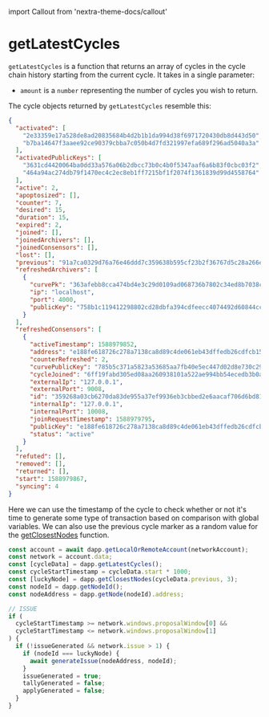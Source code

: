 import Callout from 'nextra-theme-docs/callout'

# getLatestCycles

`getLatestCycles` is a function that returns an array of cycles in the cycle chain history starting from the current cycle. It takes in a single parameter:

- `amount` is a `number` representing the number of cycles you wish to return.

The cycle objects returned by `getLatestCycles` resemble this:

```json
{
  "activated": [
    "2e33359e17a528de8ad20835684b4d2b1b1da994d38f6971720430db8d443d50",
    "b7ba14647f3aaee92ce90379cbba7c050b4d7fd321997efa689f296ad5040a3a"
  ],
  "activatedPublicKeys": [
    "3631cd4420064ba0dd33a576a06b2dbcc73b0c4b0f5347aaf6a6b83f0cbc03f2",
    "464a94ac274db79f1470ec4c2ec8eb1ff7215bf1f2074f1361839d99d4558764"
  ],
  "active": 2,
  "apoptosized": [],
  "counter": 7,
  "desired": 15,
  "duration": 15,
  "expired": 2,
  "joined": [],
  "joinedArchivers": [],
  "joinedConsensors": [],
  "lost": [],
  "previous": "91a7ca0329d76a76e46ddd7c359638b595cf23b2f36767d5c28a266ef84b040e",
  "refreshedArchivers": [
    {
      "curvePk": "363afebb8cca474bd4e3c29d0109ad068736b7802c34ed8b7038cd6a95bb1e24",
      "ip": "localhost",
      "port": 4000,
      "publicKey": "758b1c119412298802cd28dbfa394cdfeecc4074492d60844cc192d632d84de3"
    }
  ],
  "refreshedConsensors": [
    {
      "activeTimestamp": 1588979852,
      "address": "e188fe618726c278a7138ca8d89c4de061eb43dffedb26cdfcb1580bf88efced",
      "counterRefreshed": 2,
      "curvePublicKey": "785b5c371a5823a53685aa7fb40e5ec447d02d8e730c29cf04fa77e7368a1056",
      "cycleJoined": "6ff19fabd305ed08aa260938101a522ae994bb54ecedb3b0a75a6d2acbf5cb0e",
      "externalIp": "127.0.0.1",
      "externalPort": 9008,
      "id": "359268a03cb6270da83de955a37ef9936eb3cbbed2e6aacaf706d6bd813dc6e5",
      "internalIp": "127.0.0.1",
      "internalPort": 10008,
      "joinRequestTimestamp": 1588979795,
      "publicKey": "e188fe618726c278a7138ca8d89c4de061eb43dffedb26cdfcb1580bf88efced",
      "status": "active"
    }
  ],
  "refuted": [],
  "removed": [],
  "returned": [],
  "start": 1588979867,
  "syncing": 4
}
```

<Callout emoji="💡" type="default">

Here we can use the timestamp of the cycle to check whether or not it's time to generate some type of transaction based on comparison with global variables. We can also use the previous cycle marker as a random value for the [getClosestNodes](./getClosestNodes) function.

</Callout>

```ts
const account = await dapp.getLocalOrRemoteAccount(networkAccount);
const network = account.data;
const [cycleData] = dapp.getLatestCycles();
const cycleStartTimestamp = cycleData.start * 1000;
const [luckyNode] = dapp.getClosestNodes(cycleData.previous, 3);
const nodeId = dapp.getNodeId();
const nodeAddress = dapp.getNode(nodeId).address;

// ISSUE
if (
  cycleStartTimestamp >= network.windows.proposalWindow[0] &&
  cycleStartTimestamp <= network.windows.proposalWindow[1]
) {
  if (!issueGenerated && network.issue > 1) {
    if (nodeId === luckyNode) {
      await generateIssue(nodeAddress, nodeId);
    }
    issueGenerated = true;
    tallyGenerated = false;
    applyGenerated = false;
  }
}
```

